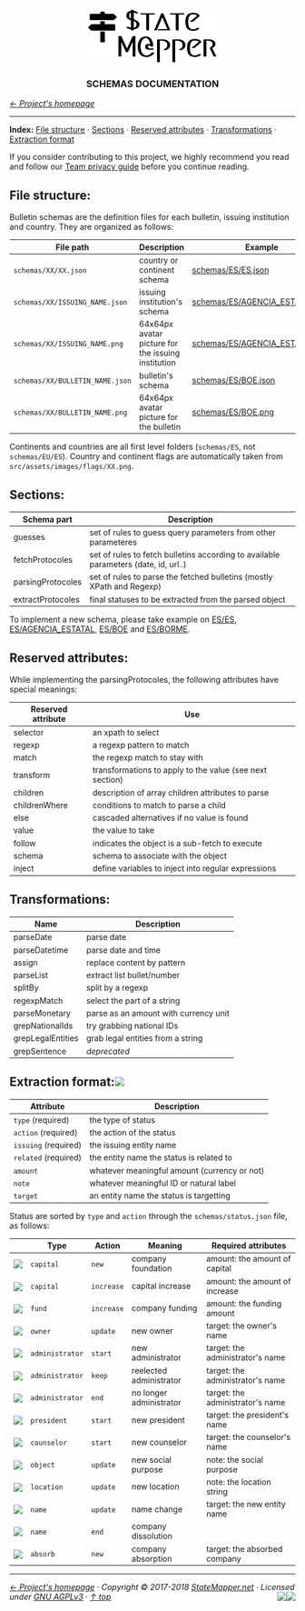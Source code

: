 <div align="center" id="top">
	<a href="https://github.com/StateMapper/StateMapper#top" title="Go to the project's homepage"><img src="../logo/logo-manuals.png" /></a><br>
	<h3 align="center">SCHEMAS DOCUMENTATION</h3>
</div>

*[&larr; Project's homepage](https://github.com/StateMapper/StateMapper#top)*

-----


**Index:** [File structure](#file-structure) · [Sections](#sections) · [Reserved attributes](#reserved-attributes) · [Transformations](#transformations) · [Extraction format](#extraction-format)

If you consider contributing to this project, we highly recommend you read and follow our [Team privacy guide](PRIVACY.md#top) before you continue reading.



## File structure:

Bulletin schemas are the definition files for each bulletin, issuing institution and country. They are organized as follows:

| File path | Description | Example |
| ------------ | --------------- | ------- |
| ```schemas/XX/XX.json``` | country or continent schema | [schemas/ES/ES.json](../../schemas/ES/ES.json) |
| ```schemas/XX/ISSUING_NAME.json``` | issuing institution's schema | [schemas/ES/AGENCIA_ESTATAL.json](../../schemas/ES/AGENCIA_ESTATAL.json) |
| ```schemas/XX/ISSUING_NAME.png``` | 64x64px avatar picture for the issuing institution | [schemas/ES/AGENCIA_ESTATAL.png](../../schemas/ES/AGENCIA_ESTATAL.png) |
| ```schemas/XX/BULLETIN_NAME.json``` | bulletin's schema | [schemas/ES/BOE.json](../../schemas/ES/BOE.json) |
| ```schemas/XX/BULLETIN_NAME.png``` | 64x64px avatar picture for the bulletin | [schemas/ES/BOE.png](../../schemas/ES/BOE.png) |

Continents and countries are all first level folders (```schemas/ES```, not ```schemas/EU/ES```). Country and continent flags are automatically taken from ```src/assets/images/flags/XX.png```.

## Sections:

| Schema part | Description |
| ----- | ----- |
| guesses | set of rules to guess query parameters from other parameteres |
| fetchProtocoles | set of rules to fetch bulletins according to available parameters (date, id, url..) |
| parsingProtocoles | set of rules to parse the fetched bulletins (mostly XPath and Regexp) |
| extractProtocoles | final statuses to be extracted from the parsed object |

To implement a new schema, please take example on [ES/ES](../../schemas/ES/ES.json), [ES/AGENCIA_ESTATAL](../../schemas/ES/AGENCIA_ESTATAL.json), [ES/BOE](../../schemas/ES/BOE.json) and [ES/BORME](../../schemas/ES/BORME.json).

## Reserved attributes:

While implementing the parsingProtocoles, the following attributes have special meanings:

| Reserved attribute | Use |
| ---- | ---- |
| selector | an xpath to select
| regexp | a regexp pattern to match |
| match | the regexp match to stay with |
| transform | transformations to apply to the value (see next section) |
| children | description of array children attributes to parse |
| childrenWhere | conditions to match to parse a child |
| else | cascaded alternatives if no value is found |
| value | the value to take |
| follow | indicates the object is a sub-fetch to execute |
| schema | schema to associate with the object |
| inject | define variables to inject into regular expressions |


## Transformations:

| Name | Description |
| ----- | ---- |
| parseDate | parse date |
| parseDatetime | parse date and time |
| assign | replace content by pattern |
| parseList | extract list bullet/number |
| splitBy | split by a regexp |
| regexpMatch | select the part of a string |
| parseMonetary | parse as an amount with currency unit |
| grepNationalIds | try grabbing national IDs |
| grepLegalEntities | grab legal entities from a string |
| grepSentence | *deprecated* |


## Extraction format:<img src="https://img.shields.io/badge/state-draft-red.svg?style=flat-square" />

| Attribute | Description |
| ---- | ---- |
| ```type``` (required) | the type of status |
| ```action``` (required) | the action of the status |
| ```issuing``` (required) | the issuing entity name |
| ```related``` (required) | the entity name the status is related to |
| ```amount``` | whatever meaningful amount (currency or not) |
| ```note``` | whatever meaningful ID or natural label |
| ```target``` | an entity name the status is targetting |

Status are sorted by ```type``` and ```action``` through the ```schemas/status.json``` file, as follows:



| | Type | Action | Meaning | Required attributes |
| ---- | ---- | ----- | ----- | ---- |
| <img src="https://statemapper.net/src/addons/fontawesome_favicons/birthday-cake.ico" valign="middle" /> | ```capital``` | ```new``` | company foundation | amount: the amount of capital | 
| <img src="https://statemapper.net/src/addons/fontawesome_favicons/money.ico" valign="middle" /> | ```capital``` | ```increase``` | capital increase | amount: the amount of increase | 
| <img src="https://statemapper.net/src/addons/fontawesome_favicons/credit-card.ico" valign="middle" /> | ```fund``` | ```increase``` | company funding | amount: the funding amount | 
| <img src="https://statemapper.net/src/addons/fontawesome_favicons/user-circle-o.ico" valign="middle" /> | ```owner``` | ```update``` | new owner | target: the owner's name | 
| <img src="https://statemapper.net/src/addons/fontawesome_favicons/user-plus.ico" valign="middle" /> | ```administrator``` | ```start``` | new administrator | target: the administrator's name | 
| <img src="https://statemapper.net/src/addons/fontawesome_favicons/user.ico" valign="middle" /> | ```administrator``` | ```keep``` | reelected administrator | target: the administrator's name | 
| <img src="https://statemapper.net/src/addons/fontawesome_favicons/user-times.ico" valign="middle" /> | ```administrator``` | ```end``` | no longer administrator | target: the administrator's name | 
| <img src="https://statemapper.net/src/addons/fontawesome_favicons/user-plus.ico" valign="middle" /> | ```president``` | ```start``` | new president | target: the president's name | 
| <img src="https://statemapper.net/src/addons/fontawesome_favicons/user-plus.ico" valign="middle" /> | ```counselor``` | ```start``` | new counselor | target: the counselor's name | 
| <img src="https://statemapper.net/src/addons/fontawesome_favicons/file-o.ico" valign="middle" /> | ```object``` | ```update``` | new social purpose | note: the social purpose | 
| <img src="https://statemapper.net/src/addons/fontawesome_favicons/map-marker.ico" valign="middle" /> | ```location``` | ```update``` | new location | note: the location string | 
| <img src="https://statemapper.net/src/addons/fontawesome_favicons/exchange.ico" valign="middle" /> | ```name``` | ```update``` | name change | target: the new entity name | 
| <img src="https://statemapper.net/src/addons/fontawesome_favicons/times.ico" valign="middle" /> | ```name``` | ```end``` | company dissolution |  | 
| <img src="https://statemapper.net/src/addons/fontawesome_favicons/shopping-cart.ico" valign="middle" /> | ```absorb``` | ```new``` | company absorption | target: the absorbed company | 




-----

*[&larr; Project's homepage](https://github.com/StateMapper/StateMapper#top) · Copyright &copy; 2017-2018 [StateMapper.net](https://statemapper.net) · Licensed under [GNU AGPLv3](../../LICENSE) · [&uarr; top](#top)* <img src="[![Bitbucket issues](https://img.shields.io/bitbucket/issues/atlassian/python-bitbucket.svg?style=social" align="right" /> <a href="https://statemapper.net" target="_blank"><img src="http://hits.dwyl.com/StateMapper/StateMapper.svg?style=flat-square" align="right" /></a>

